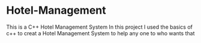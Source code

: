 # Hotel-Management
This is a C++ Hotel Management System 
In this project I used the basics of c++ to creat a Hotel Management System to help any one to who wants that 
